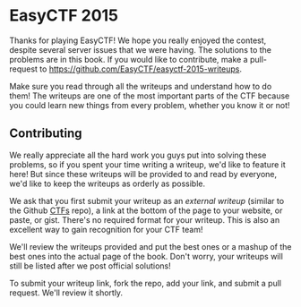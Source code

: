 EasyCTF 2015
======

Thanks for playing EasyCTF! We hope you really enjoyed the contest, despite several server issues that we were having. The solutions to the problems are in this book. If you would like to contribute, make a pull-request to https://github.com/EasyCTF/easyctf-2015-writeups.

Make sure you read through all the writeups and understand how to do them! The writeups are one of the most important parts of the CTF because you could learn new things from every problem, whether you know it or not!

Contributing
------

We really appreciate all the hard work you guys put into solving these problems, so if you spent your time writing a writeup, we'd like to feature it here! But since these writeups will be provided to and read by everyone, we'd like to keep the writeups as orderly as possible.

We ask that you first submit your writeup as an *external writeup* (similar to the Github [CTFs](http://github.com/ctfs) repo), a link at the bottom of the page to your website, or paste, or gist. There's no required format for your writeup. This is also an excellent way to gain recognition for your CTF team!

We'll review the writeups provided and put the best ones or a mashup of the best ones into the actual page of the book. Don't worry, your writeups will still be listed after we post official solutions!

To submit your writeup link, fork the repo, add your link, and submit a pull request. We'll review it shortly.